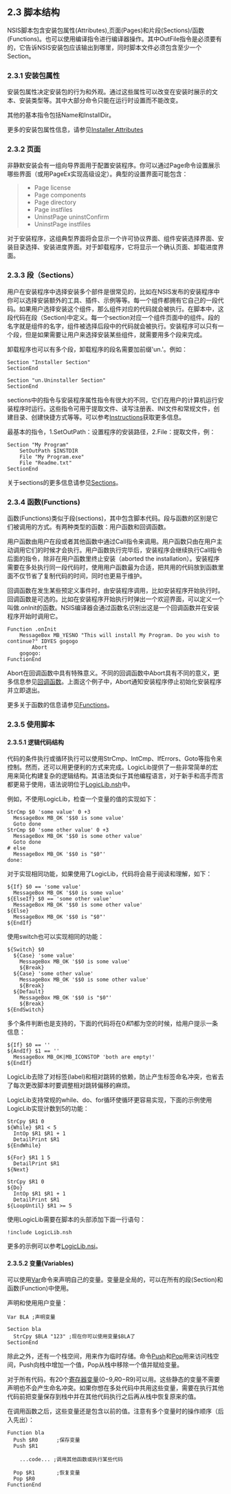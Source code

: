 ## 2.3 脚本结构

NSIS脚本包含安装包属性(Attributes),页面(Pages)和片段(Sections)/函数(Functions)。也可以使用编译指令进行编译器操作。其中OutFile指令是必须要有的，它告诉NSIS安装包应该输出到哪里，同时脚本文件必须包含至少一个Section。

### 2.3.1 安装包属性

安装包属性决定安装包的行为和外观。通过这些属性可以改变在安装时展示的文本、安装类型等。其中大部分命令只能在运行时设置而不能改变。

其他的基本指令包括Name和InstallDir。

更多的安装包属性信息，请参见[Installer Attributes](http://nsis.sourceforge.net/Docs/Chapter4.html#instattribs)

### 2.3.2 页面

非静默安装会有一组向导界面用于配置安装程序。你可以通过Page命令设置展示哪些界面（或用PageEx实现高级设定）。典型的设置界面可能包含：

> - Page license
> - Page components
> - Page directory
> - Page instfiles
> - UninstPage uninstConfirm
> - UninstPage instfiles

对于安装程序，这组典型界面将会显示一个许可协议界面、组件安装选择界面、安装目录选择、安装进度界面。对于卸载程序，它将显示一个确认页面、卸载进度界面。

### 2.3.3 段（Sections）

用户在安装程序中选择安装多个部件是很常见的，比如在NSIS发布的安装程序中你可以选择安装额外的工具、插件、示例等等。每一个组件都拥有它自己的一段代码。如果用户选择安装这个组件，那么组件对应的代码就会被执行。在脚本中，这段代码在段（Section)中定义。每一个section对应一个组件页面中的组件。段的名字就是组件的名字，组件被选择后段中的代码就会被执行。安装程序可以只有一个段，但是如果需要让用户来选择安装某些组件，就需要用多个段来完成。

卸载程序也可以有多个段，卸载程序的段名需要加前缀'un.'。例如：

```NSIS
Section "Installer Section"
SectionEnd

Section "un.Uninstaller Section"
SectionEnd
```

sections中的指令与安装程序属性指令有很大的不同，它们在用户的计算机运行安装程序时运行。这些指令可用于提取文件、读写注册表、INI文件和常规文件，创建目录、创建快捷方式等等。可以参考[Instructions](http://nsis.sourceforge.net/Docs/Chapter4.html#instr)获取更多信息。

最基本的指令，1.SetOutPath：设置程序的安装路径，2.File：提取文件，例：

```NSIS
Section "My Program"
    SetOutPath $INSTDIR
    File "My Program.exe"
    File "Readme.txt"
SectionEnd
```

关于sections的更多信息请参见[Sections](http://nsis.sourceforge.net/Docs/Chapter4.html#sections)。

### 2.3.4 函数(Functions)

函数(Functions)类似于段(sections)，其中包含脚本代码。段与函数的区别是它们被调用的方式。有两种类型的函数：用户函数和回调函数。

用户函数由用户在段或者其他函数中通过Call指令来调用。用户函数只由在用户主动调用它们的时候才会执行。用户函数执行完毕后，安装程序会继续执行Call指令后面的指令，除非在用户函数里终止安装（aborted the installation）。安装程序需要在多处执行同一段代码时，使用用户函数最为合适，把共用的代码放到函数里面不仅节省了复制代码的时间，同时也更易于维护。

回调函数在发生某些预定义事件时，由安装程序调用，比如安装程序开始执行时。回调函数是可选的。比如在安装程序开始执行时弹出一个欢迎界面，可以定义一个叫做.onInit的函数。NSIS编译器会通过函数名识别出这是一个回调函数并在安装程序开始时调用它。

```NSIS
Function .onInit
    MessageBox MB_YESNO "This will install My Program. Do you wish to continue?" IDYES gogogo
        Abort
    gogogo:
FunctionEnd
```

Abort在回调函数中具有特殊意义。不同的回调函数中Abort具有不同的意义，更多信息参见[回调函数](http://nsis.sourceforge.net/Docs/Chapter4.html#callbacks)。上面这个例子中，Abort通知安装程序停止初始化安装程序并立即退出。

更多关于函数的信息请参见[Functions](http://nsis.sourceforge.net/Docs/Chapter4.html#functions)。

### 2.3.5 使用脚本

#### 2.3.5.1 逻辑代码结构

代码的条件执行或循环执行可以使用StrCmp、IntCmp、IfErrors、Goto等指令来控制。然而，还可以用更便利的方式来完成。LogicLib提供了一些非常简单的宏用来简化构建复杂的逻辑结构。其语法类似于其他编程语言，对于新手和高手而言都更易于使用，语法说明位于[LogicLib.nsh](http://nsis.sourceforge.net/Include/LogicLib.nsh)中。


例如，不使用LogicLib，检查一个变量的值的实现如下：

```NSIS
StrCmp $0 'some value' 0 +3
  MessageBox MB_OK '$$0 is some value'
  Goto done
StrCmp $0 'some other value' 0 +3
  MessageBox MB_OK '$$0 is some other value'
  Goto done
# else
  MessageBox MB_OK '$$0 is "$0"'
done:
```

对于实现相同功能，如果使用了LogicLib，代码将会易于阅读和理解，如下：

```NSIS
${If} $0 == 'some value'
  MessageBox MB_OK '$$0 is some value'
${ElseIf} $0 == 'some other value'
  MessageBox MB_OK '$$0 is some other value'
${Else}
  MessageBox MB_OK '$$0 is "$0"'
${EndIf}
```

使用switch也可以实现相同的功能：

```NSIS
${Switch} $0
  ${Case} 'some value'
    MessageBox MB_OK '$$0 is some value'
    ${Break}
  ${Case} 'some other value'
    MessageBox MB_OK '$$0 is some other value'
    ${Break}
  ${Default}
    MessageBox MB_OK '$$0 is "$0"'
    ${Break}
${EndSwitch}
```

多个条件判断也是支持的，下面的代码将在$0和$1都为空的时候，给用户提示一条信息：

```NSIS
${If} $0 == ''
${AndIf} $1 == ''
  MessageBox MB_OK|MB_ICONSTOP 'both are empty!'
${EndIf}
```

LogicLib去除了对标签(label)和相对跳转的依赖，防止产生标签命名冲突，也省去了每次更改脚本时要调整相对跳转偏移的麻烦。

LogicLib支持常规的while、do、for循环使循环更容易实现，下面的示例使用LogicLib实现计数到5的功能：

```NSIS
StrCpy $R1 0
${While} $R1 < 5
  IntOp $R1 $R1 + 1
  DetailPrint $R1
${EndWhile}
```

```NSIS
${For} $R1 1 5
  DetailPrint $R1
${Next}
```

```NSIS
StrCpy $R1 0
${Do}
  IntOp $R1 $R1 + 1
  DetailPrint $R1
${LoopUntil} $R1 >= 5
```

使用LogicLib需要在脚本的头部添加下面一行语句：

```NSIS
!include LogicLib.nsh
```

更多的示例可以参考[LogicLib.nsi](http://nsis.sourceforge.net/Examples/LogicLib.nsi)。

#### 2.3.5.2 变量(Variables)

可以使用[Var](http://nsis.sourceforge.net/Docs/Chapter4.html#var)命令来声明自己的变量。变量是全局的，可以在所有的段(Section)和函数(Function)中使用。

声明和使用用户变量：

```NSIS
Var BLA ;声明变量

Section bla
  StrCpy $BLA "123" ;现在你可以使用变量$BLA了
SectionEnd
```

除此之外，还有一个栈空间，用来作为临时存储。命令[Push](http://nsis.sourceforge.net/Docs/Chapter4.html#Push)和[Pop](http://nsis.sourceforge.net/Docs/Chapter4.html#Pop)用来访问栈空间，Push向栈中增加一个值，Pop从栈中移除一个值并赋给变量。

对于所有代码，有20个[寄存器变量](http://nsis.sourceforge.net/Docs/Chapter4.html#varother)($0-$9,$R0-$R9)可以用。这些静态的变量不需要声明也不会产生命名冲突。如果你想在多处代码中共用这些变量，需要在执行其他代码前把变量保存到栈中并在其他代码执行之后再从栈中恢复原来的值。

在调用函数之后，这些变量还是包含以前的值。注意有多个变量时的操作顺序（后入先出）：

```NSIS
Function bla
  Push $R0      ;保存变量
  Push $R1

    ...code... ;调用其他函数或执行某些代码

  Pop $R1       ;恢复变量
  Pop $R0
FunctionEnd
```